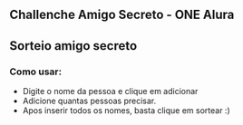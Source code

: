 ## Challenche Amigo Secreto - ONE Alura 

## Sorteio amigo secreto 
### Como usar:

* Digite o nome da pessoa e clique em adicionar
* Adicione quantas pessoas precisar.
* Apos inserir todos os nomes, basta clique em sortear :)
